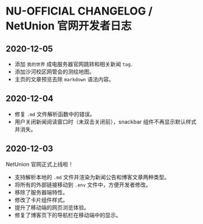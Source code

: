 # NU-OFFICIAL CHANGELOG / NetUnion 官网开发者日志

## 2020-12-05

- 添加 `我的世界` 成电服务器官网跳转和相关新闻 `tag`.
- 添加沙河校区网管会的测绘地图。
- 主页的文章预览去除 `markdown` 语法内容。

## 2020-12-04

- 修复 `.md` 文件解析函数中的错误。
- 用户关闭新闻阅读窗口时（未双击关闭前），snackbar 组件不再显示默认样式并消失。

## 2020-12-03

NetUnion 官网正式上线啦！

- 支持解析本地的 `.md` 文件并渲染为新闻公告和博客文章两种类型。
- 将所有的外部链接移动到 `.env` 文件中，方便开发者修改。
- 移除了服务器端特性。
- 修改了卡片组件样式。
- 提升了移动端的网页浏览体验。
- 修复了博客页下的导航栏在移动端中的显示。
